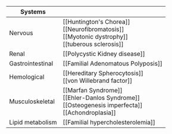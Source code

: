 
| Systems          |                                                                                                       |
| ---------------- | ----------------------------------------------------------------------------------------------------- |
| Nervous          | [[Huntington's Chorea]]<br>[[Neurofibromatosis]]<br>[[Myotonic dystrophy]]<br>[[tuberous sclerosis]]  |
| Renal            | [[Polycystic Kidney disease]]                                                                         |
| Gastrointestinal | [[Familial Adenomatous Polyposis]]                                                                    |
| Hemological      | [[Hereditary Spherocytosis]]<br>[[von Willebrand factor]]                                            |
| Musculoskeletal  | [[Marfan Syndrome]]<br>[[Ehler-Danlos Syndrome]]<br>[[Osteogenesis imperfecta]]<br>[[Achondroplasia]] |
| Lipid metabolism | [[Familial hypercholesterolemia]]                                                                     |
